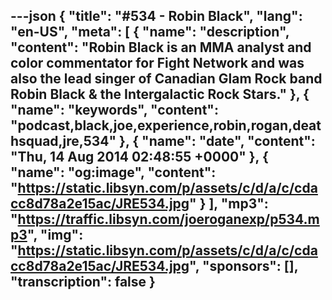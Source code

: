 ---json
{
  "title": "#534 - Robin Black",
  "lang": "en-US",
  "meta": [
    {
      "name": "description",
      "content": "Robin Black is an MMA analyst and color commentator for Fight Network and was also the lead singer of Canadian Glam Rock band Robin Black & the Intergalactic Rock Stars."
    },
    {
      "name": "keywords",
      "content": "podcast,black,joe,experience,robin,rogan,deathsquad,jre,534"
    },
    {
      "name": "date",
      "content": "Thu, 14 Aug 2014 02:48:55 +0000"
    },
    {
      "name": "og:image",
      "content": "https://static.libsyn.com/p/assets/c/d/a/c/cdacc8d78a2e15ac/JRE534.jpg"
    }
  ],
  "mp3": "https://traffic.libsyn.com/joeroganexp/p534.mp3",
  "img": "https://static.libsyn.com/p/assets/c/d/a/c/cdacc8d78a2e15ac/JRE534.jpg",
  "sponsors": [],
  "transcription": false
}
---
<episode-header />

<timemark seconds="0" />

<transcribe-call-to-action />

<episode-footer />
